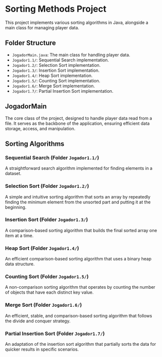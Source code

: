 # Sorting Methods Project

This project implements various sorting algorithms in Java, alongside a main class for managing player data.

## Folder Structure
- `JogadorMain.java`: The main class for handling player data.
- `Jogador1.1/`: Sequential Search implementation.
- `Jogador1.2/`: Selection Sort implementation.
- `Jogador1.3/`: Insertion Sort implementation.
- `Jogador1.4/`: Heap Sort implementation.
- `Jogador1.5/`: Counting Sort implementation.
- `Jogador1.6/`: Merge Sort implementation.
- `Jogador1.7/`: Partial Insertion Sort implementation.

## JogadorMain
The core class of the project, designed to handle player data read from a file. It serves as the backbone of the application, ensuring efficient data storage, access, and manipulation.

## Sorting Algorithms
### Sequential Search (Folder `Jogador1.1/`)
A straightforward search algorithm implemented for finding elements in a dataset.

### Selection Sort (Folder `Jogador1.2/`)
A simple and intuitive sorting algorithm that sorts an array by repeatedly finding the minimum element from the unsorted part and putting it at the beginning.

### Insertion Sort (Folder `Jogador1.3/`)
A comparison-based sorting algorithm that builds the final sorted array one item at a time.

### Heap Sort (Folder `Jogador1.4/`)
An efficient comparison-based sorting algorithm that uses a binary heap data structure.

### Counting Sort (Folder `Jogador1.5/`)
A non-comparison sorting algorithm that operates by counting the number of objects that have each distinct key value.

### Merge Sort (Folder `Jogador1.6/`)
An efficient, stable, and comparison-based sorting algorithm that follows the divide and conquer strategy.

### Partial Insertion Sort (Folder `Jogador1.7/`)
An adaptation of the insertion sort algorithm that partially sorts the data for quicker results in specific scenarios.

